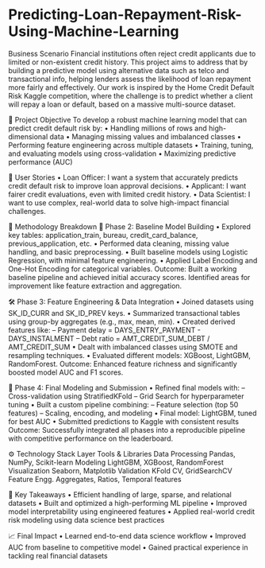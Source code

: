 # Predicting-Loan-Repayment-Risk-Using-Machine-Learning
Business Scenario
Financial institutions often reject credit applicants due to limited or non-existent credit history. This project aims to address that by building a predictive model using alternative data such as telco and transactional info, helping lenders assess the likelihood of loan repayment more fairly and effectively.
Our work is inspired by the Home Credit Default Risk Kaggle competition, where the challenge is to predict whether a client will repay a loan or default, based on a massive multi-source dataset.


🎯 Project Objective
To develop a robust machine learning model that can predict credit default risk by:
•	Handling millions of rows and high-dimensional data
•	Managing missing values and imbalanced classes
•	Performing feature engineering across multiple datasets
•	Training, tuning, and evaluating models using cross-validation
•	Maximizing predictive performance (AUC)


👥 User Stories
•	Loan Officer: I want a system that accurately predicts credit default risk to improve loan approval decisions.
•	Applicant: I want fairer credit evaluations, even with limited credit history.
•	Data Scientist: I want to use complex, real-world data to solve high-impact financial challenges.


🧠 Methodology Breakdown
📘 Phase 2: Baseline Model Building
•	Explored key tables: application_train, bureau, credit_card_balance, previous_application, etc.
•	Performed data cleaning, missing value handling, and basic preprocessing.
•	Built baseline models using Logistic Regression, with minimal feature engineering.
•	Applied Label Encoding and One-Hot Encoding for categorical variables.
Outcome: Built a working baseline pipeline and achieved initial accuracy scores. Identified areas for improvement like feature extraction and aggregation.


🛠️ Phase 3: Feature Engineering & Data Integration
•	Joined datasets using SK_ID_CURR and SK_ID_PREV keys.
•	Summarized transactional tables using group-by aggregates (e.g., max, mean, min).
•	Created derived features like:
–	Payment delay = DAYS_ENTRY_PAYMENT - DAYS_INSTALMENT
–	Debt ratio = AMT_CREDIT_SUM_DEBT / AMT_CREDIT_SUM
•	Dealt with imbalanced classes using SMOTE and resampling techniques.
•	Evaluated different models: XGBoost, LightGBM, RandomForest.
Outcome: Enhanced feature richness and significantly boosted model AUC and F1 scores.


🧪 Phase 4: Final Modeling and Submission
•	Refined final models with:
–	Cross-validation using StratifiedKFold
–	Grid Search for hyperparameter tuning
•	Built a custom pipeline combining:
–	Feature selection (top 50 features)
–	Scaling, encoding, and modeling
•	Final model: LightGBM, tuned for best AUC
•	Submitted predictions to Kaggle with consistent results
Outcome: Successfully integrated all phases into a reproducible pipeline with competitive performance on the leaderboard.


⚙️ Technology Stack
Layer	Tools & Libraries
Data Processing	Pandas, NumPy, Scikit-learn
Modeling	LightGBM, XGBoost, RandomForest
Visualization	Seaborn, Matplotlib
Validation	KFold CV, GridSearchCV
Feature Engg.	Aggregates, Ratios, Temporal features


📌 Key Takeaways
•	Efficient handling of large, sparse, and relational datasets
•	Built and optimized a high-performing ML pipeline
•	Improved model interpretability using engineered features
•	Applied real-world credit risk modeling using data science best practices


📈 Final Impact
•	Learned end-to-end data science workflow
•	Improved AUC from baseline to competitive model
•	Gained practical experience in tackling real financial datasets

